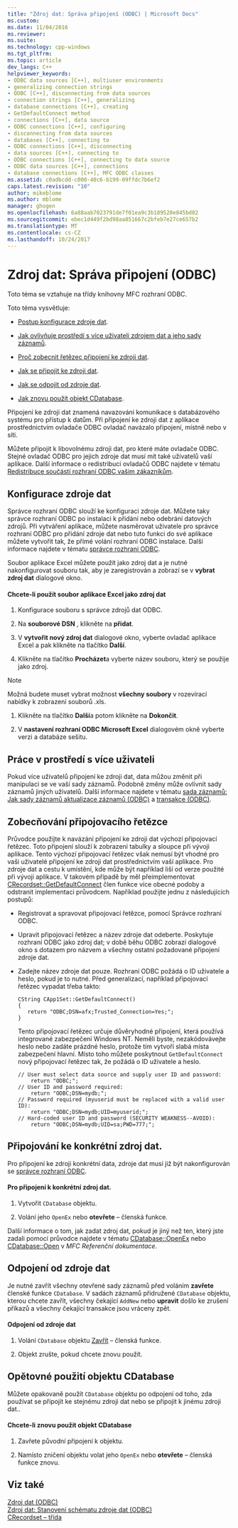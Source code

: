 ```yaml
---
title: "Zdroj dat: Správa připojení (ODBC) | Microsoft Docs"
ms.custom: 
ms.date: 11/04/2016
ms.reviewer: 
ms.suite: 
ms.technology: cpp-windows
ms.tgt_pltfrm: 
ms.topic: article
dev_langs: C++
helpviewer_keywords:
- ODBC data sources [C++], multiuser environments
- generalizing connection strings
- ODBC [C++], disconnecting from data sources
- connection strings [C++], generalizing
- database connections [C++], creating
- GetDefaultConnect method
- connections [C++], data source
- ODBC connections [C++], configuring
- disconnecting from data sources
- databases [C++], connecting to
- ODBC connections [C++], disconnecting
- data sources [C++], connecting to
- ODBC connections [C++], connecting to data source
- ODBC data sources [C++], connections
- database connections [C++], MFC ODBC classes
ms.assetid: c0adbcdd-c000-40c6-b199-09ffdc7b6ef2
caps.latest.revision: "10"
author: mikeblome
ms.author: mblome
manager: ghogen
ms.openlocfilehash: 6a88aab7023791de7f01ea9c3b189528e845bd02
ms.sourcegitcommit: ebec1d449f2bd98aa851667c2bfeb7e27ce657b2
ms.translationtype: MT
ms.contentlocale: cs-CZ
ms.lasthandoff: 10/24/2017
---
```

# <a name="data-source-managing-connections-odbc"></a>Zdroj dat: Správa připojení (ODBC)
Toto téma se vztahuje na třídy knihovny MFC rozhraní ODBC.  
  
 Toto téma vysvětluje:  
  
-   [Postup konfigurace zdroje dat](#_core_configuring_a_data_source).  
  
-   [Jak ovlivňuje prostředí s více uživateli zdrojem dat a jeho sady záznamů](#_core_working_in_a_multiuser_environment).  
  
-   [Proč zobecnit řetězec připojení ke zdroji dat](#_core_generalizing_the_connection_string).  
  
-   [Jak se připojit ke zdroji dat](#_core_connecting_to_a_specific_data_source).  
  
-   [Jak se odpojit od zdroje dat](#_core_disconnecting_from_a_data_source).  
  
-   [Jak znovu použít objekt CDatabase](#_core_reusing_a_cdatabase_object).  
  
 Připojení ke zdroji dat znamená navazování komunikace s databázového systému pro přístup k datům. Při připojení ke zdroji dat z aplikace prostřednictvím ovladače ODBC ovladač navázalo připojení, místně nebo v síti.  
  
 Můžete připojit k libovolnému zdroji dat, pro které máte ovladače ODBC. Stejné ovladač ODBC pro jejich zdroje dat musí mít také uživatelů vaší aplikace. Další informace o redistribuci ovladačů ODBC najdete v tématu [Redistribuce součástí rozhraní ODBC vašim zákazníkům](../../data/odbc/redistributing-odbc-components-to-your-customers.md).  
  
##  <a name="_core_configuring_a_data_source"></a>Konfigurace zdroje dat  
 Správce rozhraní ODBC slouží ke konfiguraci zdroje dat. Můžete taky správce rozhraní ODBC po instalaci k přidání nebo odebrání datových zdrojů. Při vytváření aplikace, můžete nasměrovat uživatele pro správce rozhraní ODBC pro přidání zdroje dat nebo tuto funkci do své aplikace můžete vytvořit tak, že přímé volání rozhraní ODBC instalace. Další informace najdete v tématu [správce rozhraní ODBC](../../data/odbc/odbc-administrator.md).  
  
 Soubor aplikace Excel můžete použít jako zdroj dat a je nutné nakonfigurovat souboru tak, aby je zaregistrován a zobrazí se v **vybrat zdroj dat** dialogové okno.  
  
#### <a name="to-use-an-excel-file-as-a-data-source"></a>Chcete-li použít soubor aplikace Excel jako zdroj dat  
  
1.  Konfigurace souboru s správce zdrojů dat ODBC.  
  
2.  Na **souborové DSN** , klikněte na **přidat**.  
  
3.  V **vytvořit nový zdroj dat** dialogové okno, vyberte ovladač aplikace Excel a pak klikněte na tlačítko **Další**.  
  
4.  Klikněte na tlačítko **Procházet**a vyberte název souboru, který se použije jako zdroj.  
  
> [!NOTE]
>  Možná budete muset vybrat možnost **všechny soubory** v rozevírací nabídky k zobrazení souborů .xls.  
  
1.  Klikněte na tlačítko **Další**a potom klikněte na **Dokončit**.  
  
2.  V **nastavení rozhraní ODBC Microsoft Excel** dialogovém okně vyberte verzi a databáze sešitu.  
  
##  <a name="_core_working_in_a_multiuser_environment"></a>Práce v prostředí s více uživateli  
 Pokud více uživatelů připojení ke zdroji dat, data můžou změnit při manipulaci se ve vaší sady záznamů. Podobně změny může ovlivnit sady záznamů jiných uživatelů. Další informace najdete v tématu [sada záznamů: Jak sady záznamů aktualizace záznamů (ODBC)](../../data/odbc/recordset-how-recordsets-update-records-odbc.md) a [transakce (ODBC)](../../data/odbc/transaction-odbc.md).  
  
##  <a name="_core_generalizing_the_connection_string"></a>Zobecňování připojovacího řetězce  
 Průvodce použijte k navázání připojení ke zdroji dat výchozí připojovací řetězec. Toto připojení slouží k zobrazení tabulky a sloupce při vývoji aplikace. Tento výchozí připojovací řetězec však nemusí být vhodné pro vaši uživatelé připojení ke zdroji dat prostřednictvím vaší aplikace. Pro zdroje dat a cestu k umístění, kde může být například liší od verze použité při vývoji aplikace. V takovém případě by měl přeimplementovat [CRecordset::GetDefaultConnect](../../mfc/reference/crecordset-class.md#getdefaultconnect) člen funkce více obecné podoby a odstranit implementaci průvodcem. Například použijte jednu z následujících postupů:  
  
-   Registrovat a spravovat připojovací řetězce, pomocí Správce rozhraní ODBC.  
  
-   Upravit připojovací řetězec a název zdroje dat odeberte. Poskytuje rozhraní ODBC jako zdroj dat; v době běhu ODBC zobrazí dialogové okno s dotazem pro názvem a všechny ostatní požadované připojení zdroje dat.  
  
-   Zadejte název zdroje dat pouze. Rozhraní ODBC požádá o ID uživatele a heslo, pokud je to nutné. Před generalizací, například připojovací řetězec vypadat třeba takto:  
  
    ```  
    CString CApp1Set::GetDefaultConnect()  
    {  
       return "ODBC;DSN=afx;Trusted_Connection=Yes;";  
    }  
    ```  
  
     Tento připojovací řetězec určuje důvěryhodné připojení, která používá integrované zabezpečení Windows NT. Neměli byste, nezakódovávejte heslo nebo zadáte prázdné heslo, protože tím vytvoří slabá místa zabezpečení hlavní. Místo toho můžete poskytnout `GetDefaultConnect` nový připojovací řetězec tak, že požádá o ID uživatele a heslo.  
  
    ```  
    // User must select data source and supply user ID and password:  
        return "ODBC;";  
    // User ID and password required:  
        return "ODBC;DSN=mydb;";  
    // Password required (myuserid must be replaced with a valid user ID):  
        return "ODBC;DSN=mydb;UID=myuserid;";  
    // Hard-coded user ID and password (SECURITY WEAKNESS--AVOID):  
        return "ODBC;DSN=mydb;UID=sa;PWD=777;";  
    ```  
  
##  <a name="_core_connecting_to_a_specific_data_source"></a>Připojování ke konkrétní zdroj dat.  
 Pro připojení ke zdroji konkrétní data, zdroje dat musí již být nakonfigurován se [správce rozhraní ODBC](../../data/odbc/odbc-administrator.md).  
  
#### <a name="to-connect-to-a-specific-data-source"></a>Pro připojení k konkrétní zdroj dat.  
  
1.  Vytvořit `CDatabase` objektu.  
  
2.  Volání jeho `OpenEx` nebo **otevřete** – členská funkce.  
  
 Další informace o tom, jak zadat zdroj dat, pokud je jiný než ten, který jste zadali pomocí průvodce najdete v tématu [CDatabase::OpenEx](../../mfc/reference/cdatabase-class.md#openex) nebo [CDatabase::Open](../../mfc/reference/cdatabase-class.md#open) v *MFC Referenční dokumentace*.  
  
##  <a name="_core_disconnecting_from_a_data_source"></a>Odpojení od zdroje dat  
 Je nutné zavřít všechny otevřené sady záznamů před voláním **zavřete** členské funkce `CDatabase`. V sadách záznamů přidružené `CDatabase` objektu, kterou chcete zavřít, všechny čekající `AddNew` nebo **upravit** došlo ke zrušení příkazů a všechny čekající transakce jsou vráceny zpět.  
  
#### <a name="to-disconnect-from-a-data-source"></a>Odpojení od zdroje dat  
  
1.  Volání `CDatabase` objektu [Zavřít](../../mfc/reference/cdatabase-class.md#close) – členská funkce.  
  
2.  Objekt zrušte, pokud chcete znovu použít.  
  
##  <a name="_core_reusing_a_cdatabase_object"></a>Opětovné použití objektu CDatabase  
 Můžete opakovaně použít `CDatabase` objektu po odpojení od toho, zda používat se připojit ke stejnému zdroji dat nebo se připojit k jinému zdroji dat..  
  
#### <a name="to-reuse-a-cdatabase-object"></a>Chcete-li znovu použít objekt CDatabase  
  
1.  Zavřete původní připojení k objektu.  
  
2.  Namísto zničení objektu volat jeho `OpenEx` nebo **otevřete** – členská funkce znovu.  
  
## <a name="see-also"></a>Viz také  
 [Zdroj dat (ODBC)](../../data/odbc/data-source-odbc.md)   
 [Zdroj dat: Stanovení schématu zdroje dat (ODBC)](../../data/odbc/data-source-determining-the-schema-of-the-data-source-odbc.md)   
 [CRecordset – třída](../../mfc/reference/crecordset-class.md)